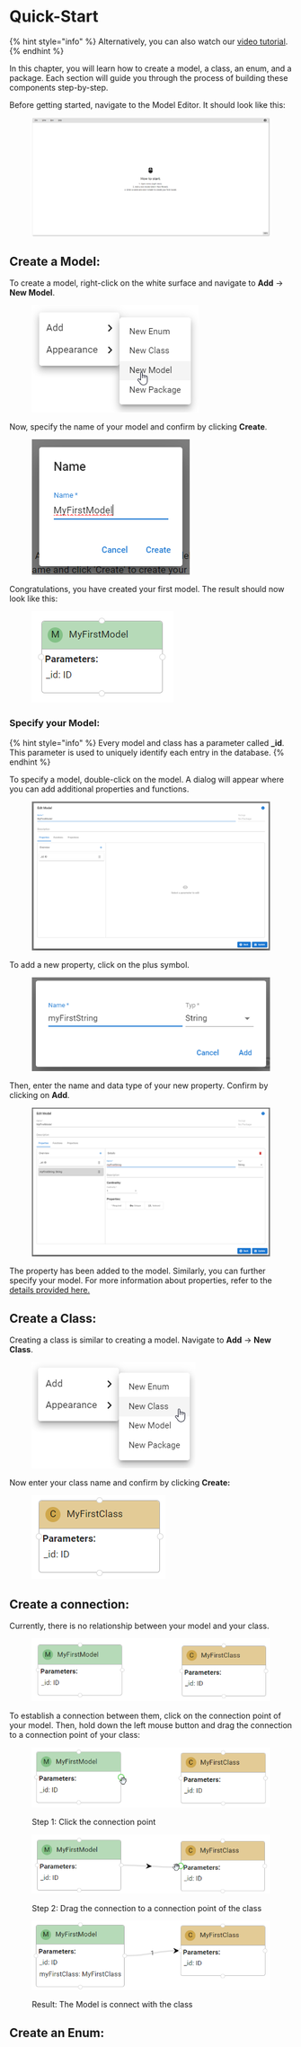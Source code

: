 # Quick-Start

{% hint style="info" %}
Alternatively, you can also watch our [video tutorial](https://www.youtube.com/watch?v=DO3IQ9kLYxw\&list=PL\_KLQBBjBxQaxzPsSb6UckLbwmTkG27Fm\&index=2).
{% endhint %}

In this chapter, you will learn how to create a model, a class, an enum, and a package. Each section will guide you through the process of building these components step-by-step.

Before getting started, navigate to the Model Editor. It should look like this:

<figure><img src="../.gitbook/assets/Modeleditor2.png" alt=""><figcaption></figcaption></figure>

## Create a Model:

To create a model, right-click on the white surface and navigate to **Add** -> **New Model**.

<figure><img src="../.gitbook/assets/image (6).png" alt=""><figcaption></figcaption></figure>

Now, specify the name of your model and confirm by clicking **Create**.

<figure><img src="../.gitbook/assets/image (1) (1).png" alt=""><figcaption></figcaption></figure>

Congratulations, you have created your first model. The result should now look like this:

<figure><img src="../.gitbook/assets/image (13).png" alt=""><figcaption></figcaption></figure>



### Specify your Model:

{% hint style="info" %}
Every model and class has a parameter called **\_id**. This parameter is used to uniquely identify each entry in the database.
{% endhint %}

To specify a model, double-click on the model. A dialog will appear where you can add additional properties and functions.

<figure><img src="../.gitbook/assets/image (1).png" alt=""><figcaption></figcaption></figure>

To add a new property, click on the plus symbol.

<figure><img src="../.gitbook/assets/image (4).png" alt=""><figcaption></figcaption></figure>

Then, enter the name and data type of your new property. Confirm by clicking on **Add**.

<figure><img src="../.gitbook/assets/image (5).png" alt=""><figcaption></figcaption></figure>

The property has been added to the model. Similarly, you can further specify your model. For more information about properties, refer to the [details provided here.](model/properties.md)

## Create a Class:

Creating a class is similar to creating a model. Navigate to **Add** -> **New Class**.

<figure><img src="../.gitbook/assets/image (14).png" alt=""><figcaption></figcaption></figure>



Now enter your class name and confirm by clicking **Create:**

<figure><img src="../.gitbook/assets/image (15).png" alt=""><figcaption></figcaption></figure>

## Create a connection:

Currently, there is no relationship between your model and your class.&#x20;

<figure><img src="../.gitbook/assets/image (16).png" alt=""><figcaption></figcaption></figure>

To establish a connection between them, click on the connection point of your model. Then, hold down the left mouse button and drag the connection to a connection point of your class:



<figure><img src="../.gitbook/assets/image (17).png" alt=""><figcaption><p>Step 1: Click the connection point</p></figcaption></figure>



<figure><img src="../.gitbook/assets/image (18).png" alt=""><figcaption><p>Step 2: Drag the connection to a connection point of the class</p></figcaption></figure>



<figure><img src="../.gitbook/assets/image (19).png" alt=""><figcaption><p>Result: The Model is connect with the class</p></figcaption></figure>



## Create an Enum:



